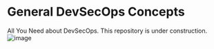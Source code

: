 # General DevSecOps Concepts
All You Need about DevSecOps. 
This repository is under construction.
![image](https://github.com/user-attachments/assets/48dcb482-db36-40bd-b5cf-4dd79a248069)
